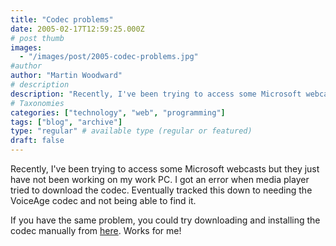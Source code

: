 ```yaml
---
title: "Codec problems"
date: 2005-02-17T12:59:25.000Z
# post thumb
images:
  - "/images/post/2005-codec-problems.jpg"
#author
author: "Martin Woodward"
# description
description: "Recently, I've been trying to access some Microsoft webcasts but they just have not been working on my work PC."
# Taxonomies
categories: ["technology", "web", "programming"]
tags: ["blog", "archive"]
type: "regular" # available type (regular or featured)
draft: false
---
```

Recently, I've been trying to access some Microsoft webcasts but they just have not been working on my work PC.  I got an error when media player tried to download the codec.  Eventually tracked this down to needing the VoiceAge codec and not being able to find it.

If you have the same problem, you could try downloading and installing the codec manually from [here](http://www.voiceage.com/codecsite/media/acelpacm.exe).  Works for me!